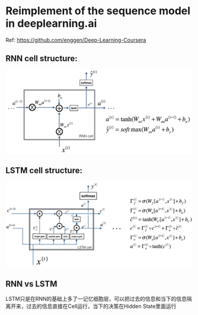 # Reimplement of the sequence model in deeplearning.ai

Ref: https://github.com/enggen/Deep-Learning-Coursera

## RNN cell structure:
![image](https://github.com/zhaojiachen1994/rnnLearning/blob/master/figure/rnn_step_forward.png)


## LSTM cell structure:
![image](https://github.com/zhaojiachen1994/rnnLearning/blob/master/figure/LSTM.png)

## RNN vs LSTM

  LSTM只是在RNN的基础上多了一记忆细胞层，可以把过去的信息和当下的信息隔离开来，过去的信息直接在Cell运行，当下的决策在Hidden State里面运行
